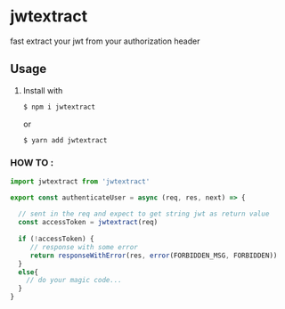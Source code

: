 # jwtextract

fast extract your jwt from your authorization header

## Usage

1. Install with
    ```bash
    $ npm i jwtextract
    ```
   
   or
    ```bash
    $ yarn add jwtextract
    ```

### HOW TO :

 ```js
import jwtextract from 'jwtextract'
```

 ```js
export const authenticateUser = async (req, res, next) => {
  
   // sent in the req and expect to get string jwt as return value
   const accessToken = jwtextract(req)
  
   if (!accessToken) {
      // response with some error
      return responseWithError(res, error(FORBIDDEN_MSG, FORBIDDEN))
   }
   else{
     // do your magic code...
   }
}
```
